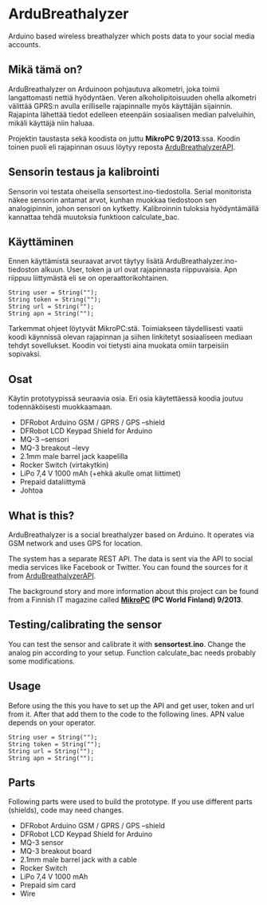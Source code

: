 ArduBreathalyzer
================

Arduino based wireless breathalyzer which posts data to your social media accounts.

Mikä tämä on?
-------------
ArduBreathalyzer on Arduinoon pohjautuva alkometri, joka toimii langattomasti nettiä hyödyntäen. 
Veren alkoholipitoisuuden ohella alkometri välittää GPRS:n avulla erilliselle rajapinnalle myös käyttäjän sijainnin. 
Rajapinta lähettää tiedot edelleen eteenpäin sosiaalisen median palveluihin, mikäli käyttäjä niin haluaa.

Projektin taustasta sekä koodista on juttu __MikroPC 9/2013__:ssa. Koodin toinen puoli eli rajapinnan osuus löytyy reposta [ArduBreathalyzerAPI](https://github.com/skvark/ArduBreathalyzerAPI).

Sensorin testaus ja kalibrointi
-------------------------------
Sensorin voi testata oheisella sensortest.ino-tiedostolla. Serial monitorista näkee sensorin antamat arvot, kunhan
muokkaa tiedostoon sen analogipinnin, johon sensori on kytketty. Kalibroinnin tuloksia hyödyntämällä kannattaa tehdä muutoksia funktioon calculate_bac.


Käyttäminen
-----------
Ennen käyttämistä seuraavat arvot täytyy lisätä ArduBreathalyzer.ino-tiedoston alkuun. 
User, token ja url ovat rajapinnasta riippuvaisia. Apn riippuu liittymästä eli se on operaattorikohtainen.

    String user = String("");
    String token = String("");
    String url = String("");
    String apn = String("");
    
Tarkemmat ohjeet löytyvät MikroPC:stä. Toimiakseen täydellisesti vaatii koodi käynnissä olevan rajapinnan ja
siihen linkitetyt sosiaaliseen mediaan tehdyt sovellukset. Koodin voi tietysti aina muokata omiin tarpeisiin sopivaksi.

Osat
----

Käytin prototyypissä seuraavia osia. Eri osia käytettäessä koodia joutuu todennäköisesti muokkaamaan.

- DFRobot Arduino GSM / GPRS / GPS –shield
- DFRobot LCD Keypad Shield for Arduino
- MQ-3 –sensori
- MQ-3 breakout –levy
- 2.1mm male barrel jack kaapelilla
- Rocker Switch (virtakytkin)
- LiPo 7,4 V 1000 mAh (+ehkä akulle omat liittimet)
- Prepaid dataliittymä
- Johtoa

What is this?
-------------
ArduBreathalyzer is a social breathalyzer based on Arduino. It operates via GSM network and uses GPS for location.

The system has a separate REST API. The data is sent via the API to social media services like Facebook or Twitter. 
You can found the sources for it from [ArduBreathalyzerAPI](https://github.com/skvark/ArduBreathalyzerAPI).

The background story and more information about this project can be found from a Finnish IT magazine called __[MikroPC](http://www.mikropc.net/) (PC World Finland) 9/2013__.

Testing/calibrating the sensor
------------------------------

You can test the sensor and calibrate it with __sensortest.ino__. Change the analog pin according to your setup. 
Function calculate_bac needs probably some modifications.

Usage
-----------
Before using the this you have to set up the API and get user, token and url from it. 
After that add them to the code to the following lines. APN value depends on your operator.

    String user = String("");
    String token = String("");
    String url = String("");
    String apn = String("");
    
Parts
-----

Following parts were used to build the prototype. If you use different parts (shields), code may need changes.

- DFRobot Arduino GSM / GPRS / GPS –shield
- DFRobot LCD Keypad Shield for Arduino
- MQ-3 sensor
- MQ-3 breakout board 
- 2.1mm male barrel jack with a cable
- Rocker Switch 
- LiPo 7,4 V 1000 mAh
- Prepaid sim card 
- Wire
